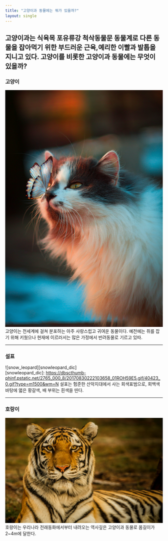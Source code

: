 ```yaml
---
title: "고양이과 동물에는 뭐가 있을까?"
layout: single
---
```


고양이과는 식육목 포유류강 척삭동물문 동물계로 다른 동물을 잡아먹기 위한 부드러운 근육,예리한 이빨과 발톱을 지니고 있다. 고양이를 비롯한 고양이과 동물에는 무엇이 있을까?
---
### 고양이
![cat](assets/images/cat.jpg)
고양이는 전세계에 걸쳐 분포하는 아주 사랑스럽고 귀여운 동물이다. 예전에는 쥐를 잡기 위해 키웠으나 현재에 이르러서는 많은 가정에서 반려동물로 기르고 있따.

---
### 설표
![snow_leopard][snowleopard_dic]  
[snowleopard_dic]: https://dbscthumb-phinf.pstatic.net/2765_000_8/20170830222103658_01ROH59E5.gif/40423_0.gif?type=m1500&wm=N
설표는 험준한 산악지대에서 사는 회색표범으로, 회백색 바탕에 엷은 황갈색, 배 부위는 흰색을 띤다.

---
### 호랑이
[![tiger](assets/images/tiger.jpg "더 자세한 내용을 원하시면 사진을 클릭해 방문해 보세요!")](https://terms.naver.com/entry.naver?docId=1163530&cid=40942&categoryId=32624)
호랑이는 우리나라 전래동화에서부터 내려오는 역사깊은 고양이과 동물로 몸길이가 2~4m에 달한다.
